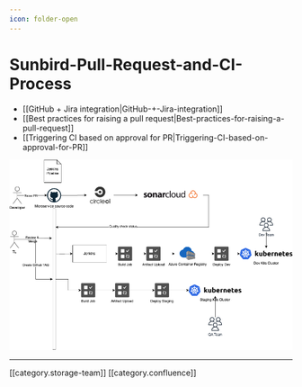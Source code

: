 ```yaml
---
icon: folder-open
---
```


# Sunbird-Pull-Request-and-CI-Process

* \[\[GitHub + Jira integration|GitHub-+-Jira-integration]]
* \[\[Best practices for raising a pull request|Best-practices-for-raising-a-pull-request]]
* \[\[Triggering CI based on approval for PR|Triggering-CI-based-on-approval-for-PR]]

![](../../../../../../.gitbook/assets/Sunbird-CICD.png)

***

\[\[category.storage-team]] \[\[category.confluence]]
